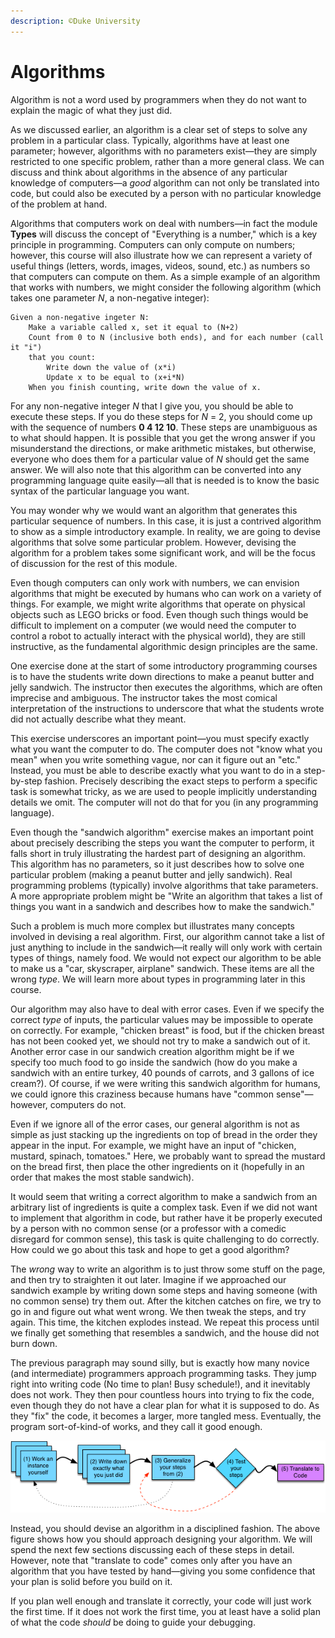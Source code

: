 ```yaml
---
description: ©Duke University
---
```


# Algorithms

Algorithm is not a word used by programmers when they do not want to explain the magic of what they just did.

As we discussed earlier, an algorithm is a clear set of steps to solve any problem in a particular class. Typically, algorithms have at least one parameter; however, algorithms with no parameters exist—they are simply restricted to one specific problem, rather than a more general class. We can discuss and think about algorithms in the absence of any particular knowledge of computers—a _good_ algorithm can not only be translated into code, but could also be executed by a person with no particular knowledge of the problem at hand.

Algorithms that computers work on deal with numbers—in fact the module **Types** will discuss the concept of "Everything is a number," which is a key principle in programming. Computers can only compute on numbers; however, this course will also illustrate how we can represent a variety of useful things \(letters, words, images, videos, sound, etc.\) as numbers so that computers can compute on them. As a simple example of an algorithm that works with numbers, we might consider the following algorithm \(which takes one parameter _N_, a non-negative integer\):

```text
Given a non-negative ingeter N:
    Make a variable called x, set it equal to (N+2)
    Count from 0 to N (inclusive both ends), and for each number (call it "i")
    that you count:
        Write down the value of (x*i)
        Update x to be equal to (x+i*N)
    When you finish counting, write down the value of x.
```

For any non-negative integer _N_ that I give you, you should be able to execute these steps. If you do these steps for _N_ = 2, you should come up with the sequence of numbers **0 4 12 10**. These steps are unambiguous as to what should happen. It is possible that you get the wrong answer if you misunderstand the directions, or make arithmetic mistakes, but otherwise, everyone who does them for a particular value of _N_ should get the same answer. We will also note that this algorithm can be converted into any programming language quite easily—all that is needed is to know the basic syntax of the particular language you want.

You may wonder why we would want an algorithm that generates this particular sequence of numbers. In this case, it is just a contrived algorithm to show as a simple introductory example. In reality, we are going to devise algorithms that solve some particular problem. However, devising the algorithm for a problem takes some significant work, and will be the focus of discussion for the rest of this module.

Even though computers can only work with numbers, we can envision algorithms that might be executed by humans who can work on a variety of things. For example, we might write algorithms that operate on physical objects such as LEGO bricks or food. Even though such things would be difficult to implement on a computer \(we would need the computer to control a robot to actually interact with the physical world\), they are still instructive, as the fundamental algorithmic design principles are the same.

One exercise done at the start of some introductory programming courses is to have the students write down directions to make a peanut butter and jelly sandwich. The instructor then executes the algorithms, which are often imprecise and ambiguous. The instructor takes the most comical interpretation of the instructions to underscore that what the students wrote did not actually describe what they meant.

This exercise underscores an important point—you must specify exactly what you want the computer to do. The computer does not "know what you mean" when you write something vague, nor can it figure out an "etc." Instead, you must be able to describe exactly what you want to do in a step-by-step fashion. Precisely describing the exact steps to perform a specific task is somewhat tricky, as we are used to people implicitly understanding details we omit. The computer will not do that for you \(in any programming language\).

Even though the "sandwich algorithm" exercise makes an important point about precisely describing the steps you want the computer to perform, it falls short in truly illustrating the hardest part of designing an algorithm. This algorithm has no parameters, so it just describes how to solve one particular problem \(making a peanut butter and jelly sandwich\). Real programming problems \(typically\) involve algorithms that take parameters. A more appropriate problem might be "Write an algorithm that takes a list of things you want in a sandwich and describes how to make the sandwich."

Such a problem is much more complex but illustrates many concepts involved in devising a real algorithm. First, our algorithm cannot take a list of just anything to include in the sandwich—it really will only work with certain types of things, namely food. We would not expect our algorithm to be able to make us a "car, skyscraper, airplane" sandwich. These items are all the wrong _type_. We will learn more about types in programming later in this course.

Our algorithm may also have to deal with error cases. Even if we specify the correct _type_ of inputs, the particular values may be impossible to operate on correctly. For example, "chicken breast" is food, but if the chicken breast has not been cooked yet, we should not try to make a sandwich out of it. Another error case in our sandwich creation algorithm might be if we specify too much food to go inside the sandwich \(how do you make a sandwich with an entire turkey, 40 pounds of carrots, and 3 gallons of ice cream?\). Of course, if we were writing this sandwich algorithm for humans, we could ignore this craziness because humans have "common sense"—however, computers do not.

Even if we ignore all of the error cases, our general algorithm is not as simple as just stacking up the ingredients on top of bread in the order they appear in the input. For example, we might have an input of "chicken, mustard, spinach, tomatoes." Here, we probably want to spread the mustard on the bread first, then place the other ingredients on it \(hopefully in an order that makes the most stable sandwich\).

It would seem that writing a correct algorithm to make a sandwich from an arbitrary list of ingredients is quite a complex task. Even if we did not want to implement that algorithm in code, but rather have it be properly executed by a person with no common sense \(or a professor with a comedic disregard for common sense\), this task is quite challenging to do correctly. How could we go about this task and hope to get a good algorithm?

The _wrong_ way to write an algorithm is to just throw some stuff on the page, and then try to straighten it out later. Imagine if we approached our sandwich example by writing down some steps and having someone \(with no common sense\) try them out. After the kitchen catches on fire, we try to go in and figure out what went wrong. We then tweak the steps, and try again. This time, the kitchen explodes instead. We repeat this process until we finally get something that resembles a sandwich, and the house did not burn down.

The previous paragraph may sound silly, but is exactly how many novice \(and intermediate\) programmers approach programming tasks. They jump right into writing code \(No time to plan! Busy schedule!\), and it inevitably does not work. They then pour countless hours into trying to fix the code, even though they do not have a clear plan for what it is supposed to do. As they "fix" the code, it becomes a larger, more tangled mess. Eventually, the program sort-of-kind-of works, and they call it good enough.

![](../.gitbook/assets/5c8c-gxdeeek3w6ssg7ong_14c30e5d4001b16dc1ff80de428ba04d_01_steps_new.png)

Instead, you should devise an algorithm in a disciplined fashion. The above figure shows how you should approach designing your algorithm. We will spend the next few sections discussing each of these steps in detail. However, note that "translate to code" comes only after you have an algorithm that you have tested by hand—giving you some confidence that your plan is solid before you build on it.

If you plan well enough and translate it correctly, your code will just work the first time. If it does not work the first time, you at least have a solid plan of what the code _should_ be doing to guide your debugging.


